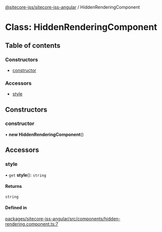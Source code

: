 [@sitecore-jss/sitecore-jss-angular](../README.md) / HiddenRenderingComponent

# Class: HiddenRenderingComponent

## Table of contents

### Constructors

- [constructor](HiddenRenderingComponent.md#constructor)

### Accessors

- [style](HiddenRenderingComponent.md#style)

## Constructors

### constructor

• **new HiddenRenderingComponent**()

## Accessors

### style

• `get` **style**(): `string`

#### Returns

`string`

#### Defined in

[packages/sitecore-jss-angular/src/components/hidden-rendering.component.ts:7](https://github.com/Sitecore/jss/blob/c9dc64e6b/packages/sitecore-jss-angular/src/components/hidden-rendering.component.ts#L7)
